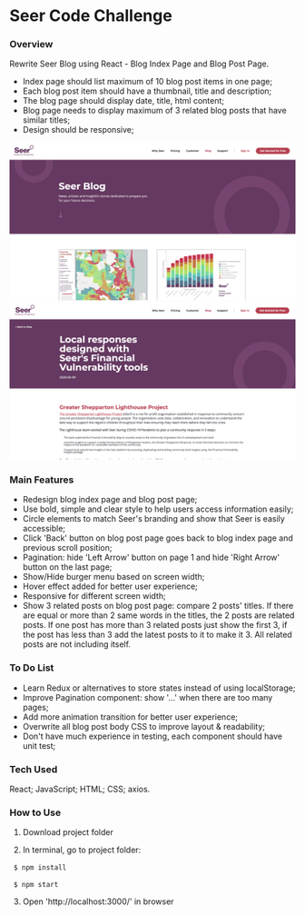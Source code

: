 # Seer Code Challenge

### Overview ###

Rewrite Seer Blog using React - Blog Index Page and Blog Post Page.

* Index page should list maximum of 10 blog post items in one page;
* Each blog post item should have a thumbnail, title and description;
* The blog page should display date, title, html content;
* Blog page needs to display maximum of 3 related blog posts that have similar titles;
* Design should be responsive;

![Screenshot of the website:](https://github.com/ryan-xin/seer-code-challenge/blob/main/public/seer_challenge_blog_page.png)
![Screenshot of the website:](https://github.com/ryan-xin/seer-code-challenge/blob/main/public/seer_challenge_post_page.png)

### Main Features ###

* Redesign blog index page and blog post page;
* Use bold, simple and clear style to help users access information easily;
* Circle elements to match Seer's branding and show that Seer is easily accessible;
* Click 'Back' button on blog post page goes back to blog index page and previous scroll position;
* Pagination: hide 'Left Arrow' button on page 1 and hide 'Right Arrow' button on the last page;
* Show/Hide burger menu based on screen width;
* Hover effect added for better user experience;
* Responsive for different screen width;
* Show 3 related posts on blog post page: compare 2 posts' titles. If there are equal or more than 2 same words in the titles, the 2 posts are related posts. If one post has more than 3 related posts just show the first 3, if the post has less than 3 add the latest posts to it to make it 3. All related posts are not including itself.

### To Do List ###

* Learn Redux or alternatives to store states instead of using localStorage;
* Improve Pagination component: show '...' when there are too many pages;
* Add more animation transition for better user experience;
* Overwrite all blog post body CSS to improve layout & readability;
* Don't have much experience in testing, each component should have unit test;

### Tech Used ###

React; JavaScript; HTML; CSS; axios.

### How to Use ###

1. Download project folder

2. In terminal, go to project folder:
``` 
 $ npm install
 ```
```
 $ npm start
```

3. Open 'http://localhost:3000/' in browser